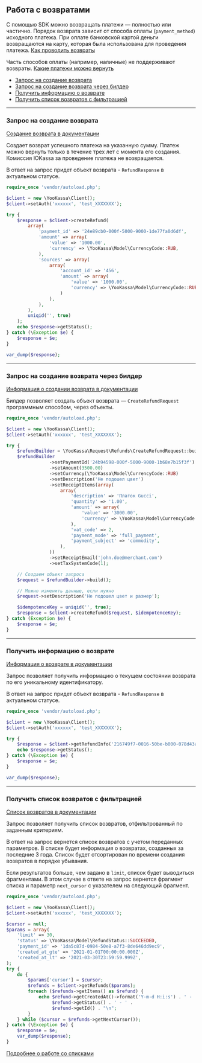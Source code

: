 ## Работа с возвратами

С помощью SDK можно возвращать платежи — полностью или частично. Порядок возврата зависит от способа оплаты 
(`payment_method`) исходного платежа. При оплате банковской картой деньги возвращаются на карту, 
которая была использована для проведения платежа. [Как проводить возвраты](https://yookassa.ru/developers/payments/refunds) 

Часть способов оплаты (например, наличные) не поддерживают возвраты. [Какие платежи можно вернуть](https://yookassa.ru/developers/payment-methods/overview#all)

* [Запрос на создание возврата](#Запрос-на-создание-возврата)
* [Запрос на создание возврата через билдер](#Запрос-на-создание-возврата-через-билдер)
* [Получить информацию о возврате](#Получить-информацию-о-возврате)
* [Получить список возвратов с фильтрацией](#Получить-список-возвратов-с-фильтрацией)

---

### Запрос на создание возврата

[Создание возврата в документации](https://yookassa.ru/developers/api?lang=php#create_refund)

Создает возврат успешного платежа на указанную сумму. Платеж можно вернуть только в течение трех лет с момента его создания. 
Комиссия ЮKassa за проведение платежа не возвращается.

В ответ на запрос придет объект возврата - `RefundResponse` в актуальном статусе.

```php
require_once 'vendor/autoload.php';

$client = new \YooKassa\Client();
$client->setAuth('xxxxxx', 'test_XXXXXXX');

try {
    $response = $client->createRefund(
        array(
            'payment_id' => '24e89cb0-000f-5000-9000-1de77fa0d6df',
            'amount' => array(
                'value' => '1000.00',
                'currency' => \YooKassa\Model\CurrencyCode::RUB,
            ),
            'sources' => array(
                array(
                    'account_id' => '456',
                    'amount' => array(
                        'value' => '1000.00',
                        'currency' => \YooKassa\Model\CurrencyCode::RUB,
                    )
                ),
            ),
        ),
        uniqid('', true)
    );
    echo $response->getStatus();
} catch (\Exception $e) {
    $response = $e;
}

var_dump($response);
```

---

### Запрос на создание возврата через билдер

[Информация о создании возврата в документации](https://yookassa.ru/developers/api?lang=php#create_refund)

Билдер позволяет создать объект возврата — `CreateRefundRequest` программным способом, через объекты.

```php
require_once 'vendor/autoload.php';

$client = new \YooKassa\Client();
$client->setAuth('xxxxxx', 'test_XXXXXXX');

try {
    $refundBuilder = \YooKassa\Request\Refunds\CreateRefundRequest::builder();
    $refundBuilder
                ->setPaymentId('24b94598-000f-5000-9000-1b68e7b15f3f')
                ->setAmount(3500.00)
                ->setCurrency(\YooKassa\Model\CurrencyCode::RUB)
                ->setDescription('Не подошел цвет')
                ->setReceiptItems(array(
                    array(
                        'description' => 'Платок Gucci',
                        'quantity' => '1.00',
                        'amount' => array(
                            'value' => '3000.00',
                            'currency' => \YooKassa\Model\CurrencyCode::RUB,
                        ),
                        'vat_code' => 2,
                        'payment_mode' => 'full_payment',
                        'payment_subject' => 'commodity',
                    ),
                ))
                ->setReceiptEmail('john.doe@merchant.com')
                ->setTaxSystemCode(1);

    // Создаем объект запроса
    $request = $refundBuilder->build();

    // Можно изменить данные, если нужно
    $request->setDescription('Не подошел цвет и размер');

    $idempotenceKey = uniqid('', true);
    $response = $client->createRefund($request, $idempotenceKey);
} catch (Exception $e) {
    $response = $e;
}
```

---

### Получить информацию о возврате

[Информация о возврате в документации](https://yookassa.ru/developers/api?lang=php#get_refund)

Запрос позволяет получить информацию о текущем состоянии возврата по его уникальному идентификатору.

В ответ на запрос придет объект возврата - `RefundResponse` в актуальном статусе.

```php
require_once 'vendor/autoload.php';

$client = new \YooKassa\Client();
$client->setAuth('xxxxxx', 'test_XXXXXXX');

try {
    $response = $client->getRefundInfo('216749f7-0016-50be-b000-078d43a63ae4');
    echo $response->getStatus();
} catch (\Exception $e) {
    $response = $e;
}

var_dump($response);
```

---

### Получить список возвратов с фильтрацией

[Список возвратов в документации](https://yookassa.ru/developers/api?lang=php#get_refunds_list)

Запрос позволяет получить список возвратов, отфильтрованный по заданным критериям.

В ответ на запрос вернется список возвратов с учетом переданных параметров. В списке будет информация о возвратах, 
созданных за последние 3 года. Список будет отсортирован по времени создания возвратов в порядке убывания.

Если результатов больше, чем задано в `limit`, список будет выводиться фрагментами. В этом случае в ответе на запрос 
вернется фрагмент списка и параметр `next_cursor` с указателем на следующий фрагмент.

```php
require_once 'vendor/autoload.php';

$client = new \YooKassa\Client();
$client->setAuth('xxxxxx', 'test_XXXXXXX');

$cursor = null;
$params = array(
    'limit' => 30,
    'status' => \YooKassa\Model\RefundStatus::SUCCEEDED,
    'payment_id' => '1da5c87d-0984-50e8-a7f3-8de646dd9ec9',
    'created_at_gte' => '2021-01-01T00:00:00.000Z',
    'created_at_lt' => '2021-03-30T23:59:59.999Z',
);
try {
    do {
        $params['cursor'] = $cursor;
        $refunds = $client->getRefunds($params);
        foreach ($refunds->getItems() as $refund) {
            echo $refund->getCreatedAt()->format('Y-m-d H:i:s') . ' - ' .
                 $refund->getStatus() . ' - ' .
                 $refund->getId() . "\n";
        }
    } while ($cursor = $refunds->getNextCursor());
} catch (\Exception $e) {
    $response = $e;
    var_dump($response);
}
```
[Подробнее о работе со списками](https://yookassa.ru/developers/using-api/lists)
